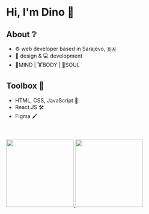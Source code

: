 <h1>Hi, I'm Dino 🦕</h1>

<!-- BANNER -->

<h2>About ❔</h2>

- ⚙️ web developer based in Sarajevo, :bosnia_herzegovina:
- 🎨 design  & 💻 development 
- 🧠MIND | 🏋️BODY | 🧞SOUL

<h2>Toolbox 🧰</h2>

- HTML, CSS, JavaScript 🔨
- React.JS 🛠️
- Figma 🖌️



<br>
<br>


<a href="https://github.com/gazibarad">
  <img height="180em" src="https://github-readme-stats.vercel.app/api?username=gazibarad&theme=buefy&show_icons=true" />
  <img height="180em" src="https://github-readme-stats.vercel.app/api/top-langs/?username=gazibarad&theme=buefy&layout=compact" />
</a>

